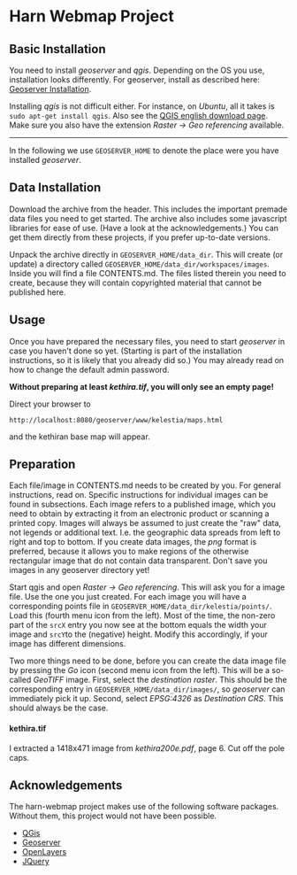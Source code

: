 # Harn Webmap Project

## Basic Installation

You need to install _geoserver_ and _qgis_.  Depending on the OS you
use, installation looks differently.  For geoserver, install as
described here: [Geoserver
Installation](https://docs.geoserver.org/stable/en/user/installation/index.html).

Installing _qgis_ is not difficult either. For instance, on _Ubuntu_,
all it takes is `sudo apt-get install qgis`.  Also see the [QGIS
english download
page](https://www.qgis.org/en/site/forusers/download.html).  Make sure
you also have the extension _Raster -> Geo referencing_ available.

---

In the following we use `GEOSERVER_HOME` to denote the place were you
have installed _geoserver_.

## Data Installation

Download the archive from the header.  This includes the important
premade data files you need to get started.  The archive also includes
some javascript libraries for ease of use.  (Have a look at the
acknowledgements.) You can get them directly from these projects, if
you prefer up-to-date versions.

Unpack the archive directly in `GEOSERVER_HOME/data_dir`. This will
create (or update) a directory called
`GEOSERVER_HOME/data_dir/workspaces/images`. Inside you will find a
file CONTENTS.md. The files listed therein you need to create, because
they will contain copyrighted material that cannot be published here.

## Usage

Once you have prepared the necessary files, you need to start
_geoserver_ in case you haven't done so yet. (Starting is part of the
installation instructions, so it is likely that you already did so.)
You may already read on how to change the default admin password.

**Without preparing at least _kethira.tif_, you will only see an empty
  page!**

Direct your browser to
```
http://localhost:8080/geoserver/www/kelestia/maps.html
```
and the kethiran base map will appear.

## Preparation

Each file/image in CONTENTS.md needs to be created by you.  For
general instructions, read on.  Specific instructions for individual
images can be found in subsections.  Each image refers to a published
image, which you need to obtain by extracting it from an electronic
product or scanning a printed copy.  Images will always be assumed to
just create the "raw" data, not legends or additional text.  I.e. the
geographic data spreads from left to right and top to bottom.  If you
create data images, the _png_ format is preferred, because it allows
you to make regions of the otherwise rectangular image that do not
contain data transparent.  Don't save you images in any geoserver
directory yet!

Start qgis and open _Raster -> Geo referencing_.  This will ask you
for a image file.  Use the one you just created.  For each image you
will have a corresponding points file in
`GEOSERVER_HOME/data_dir/kelestia/points/`.  Load this (fourth menu
icon from the left).  Most of the time, the non-zero part of the
`srcX` entry you now see at the bottom equals the width your image and
`srcY`to the (negative) height.  Modify this accordingly, if your
image has different dimensions.

Two more things need to be done, before you can create the data image
file by pressing the _Go_ icon (second menu icon from the left).  This
will be a so-called _GeoTIFF_ image.  First, select the _destination
raster_.  This should be the corresponding entry in
`GEOSERVER_HOME/data_dir/images/`, so _geoserver_ can immediately pick
it up. Second, select _EPSG:4326_ as _Destination CRS_. This should
always be the case.

#### kethira.tif

I extracted a 1418x471 image from _kethira200e.pdf_, page 6.  Cut
off the pole caps.
## Acknowledgements


The harn-webmap project makes use of the following software packages.
Without them, this project would not have been possible.

* [QGis](https://www.qgis.org)
* [Geoserver](http://geoserver.org)
* [OpenLayers](https://openlayers.org)
* [JQuery](https://jquery.com)
